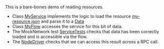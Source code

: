 This is a bare-bones demo of reading resources.

* Class [MyService](cordapp/src/main/kotlin/com/template/MyService.kt) implements the logic 
to load the resource [my-resource.json](config/dev/my-resource.json) and parse it to a 
[Data](cordapp/src/main/kotlin/com/template/Data.kt)
* Class [MyFlow](cordapp/src/main/kotlin/com/template/MyFlow.kt) accesses the service for this bit of data.
* The MockNetwork test [ServiceTests](cordapp/src/test/kotlin/com/template/ServiceTests.kt) 
checks that data has been correctly loaded and is accessible via the flow.
* The [NodeDriver](cordapp/src/test/kotlin/com/template/NodeDriver.kt) checks 
that we can access this result across a RPC call.
 

